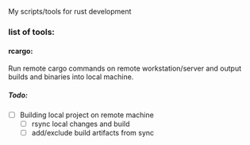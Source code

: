 My scripts/tools for rust development

### list of tools:
#### rcargo: 

Run remote cargo commands on remote workstation/server and output builds and
binaries into local machine.

##### Todo:
* [ ] Building local project on remote machine
    * [ ] rsync local changes and build
    * [ ] add/exclude build artifacts from sync
